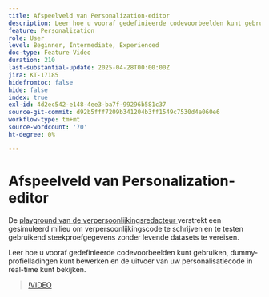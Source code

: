 ```yaml
---
title: Afspeelveld van Personalization-editor
description: Leer hoe u vooraf gedefinieerde codevoorbeelden kunt gebruiken, dummy-profielladingen kunt bewerken en de uitvoer van uw personalisatiecode in real-time kunt bekijken.
feature: Personalization
role: User
level: Beginner, Intermediate, Experienced
doc-type: Feature Video
duration: 210
last-substantial-update: 2025-04-28T00:00:00Z
jira: KT-17185
hidefromtoc: false
hide: false
index: true
exl-id: 4d2ec542-e148-4ee3-ba7f-99296b581c37
source-git-commit: d92b5fff7209b341204b3ff1549c7530d4e060e6
workflow-type: tm+mt
source-wordcount: '70'
ht-degree: 0%

---
```


# Afspeelveld van Personalization-editor

De [ playground van de verpersoonlijkingsredacteur ](https://experienceleague.adobe.com/en/apps/journey-optimizer/ajo-personalization#) verstrekt een gesimuleerd milieu om verpersoonlijkingscode te schrijven en te testen gebruikend steekproefgegevens zonder levende datasets te vereisen.

Leer hoe u vooraf gedefinieerde codevoorbeelden kunt gebruiken, dummy-profielladingen kunt bewerken en de uitvoer van uw personalisatiecode in real-time kunt bekijken.

>[!VIDEO](https://video.tv.adobe.com/v/3457868/?learn=on&enablevpops)

